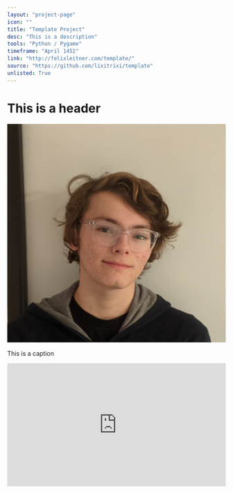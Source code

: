 ```yaml
---
layout: "project-page"
icon: ""
title: "Template Project"
desc: "This is a description"
tools: "Python / Pygame"
timeframe: "April 1452"
link: "http://felixleitner.com/template/"
source: "https://github.com/lixitrixi/template"
unlisted: True
---
```

<h1>This is a header</h1>
<img src="/assets/img/me.jpg">
<p class="caption">This is a caption</p>
<div class="vimeo" style="padding:56.25% 0 0 0;position:relative;"><iframe src="https://player.vimeo.com/video/616602161?h=adba9a34bf&amp;badge=0&amp;autopause=0&amp;player_id=0&amp;app_id=58479" frameborder="0" allow="autoplay; fullscreen; picture-in-picture" allowfullscreen style="position:absolute;top:0;left:0;width:100%;height:100%;" title="shitpost"></iframe></div><script src="https://player.vimeo.com/api/player.js"></script>